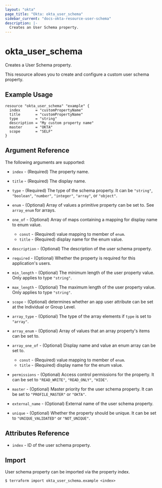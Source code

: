 ```yaml
---
layout: "okta"
page_title: "Okta: okta_user_schema"
sidebar_current: "docs-okta-resource-user-schema"
description: |-
  Creates an User Schema property.
---
```


# okta_user_schema

Creates a User Schema property.

This resource allows you to create and configure a custom user schema property.

## Example Usage

```hcl
resource "okta_user_schema" "example" {
  index       = "customPropertyName"
  title       = "customPropertyName"
  type        = "string"
  description = "My custom property name"
  master      = "OKTA"
  scope       = "SELF"
}
```

## Argument Reference

The following arguments are supported:

* `index` - (Required) The property name.

* `title` - (Required) The display name.

* `type` - (Required) The type of the schema property. It can be `"string"`, `"boolean"`, `"number"`, `"integer"`, `"array"`, or `"object"`.

* `enum` - (Optional) Array of values a primitive property can be set to. See `array_enum` for arrays.

* `one_of` - (Optional) Array of maps containing a mapping for display name to enum value.
  * `const` - (Required) value mapping to member of `enum`.
  * `title` - (Required) display name for the enum value.

* `description` - (Optional) The description of the user schema property.

* `required` - (Optional) Whether the property is required for this application's users.

* `min_length` - (Optional) The minimum length of the user property value. Only applies to type `"string"`.

* `max_length` - (Optional) The maximum length of the user property value. Only applies to type `"string"`.

* `scope` - (Optional) determines whether an app user attribute can be set at the Individual or Group Level.

* `array_type` - (Optional) The type of the array elements if `type` is set to `"array"`.

* `array_enum` - (Optional) Array of values that an array property's items can be set to.

* `array_one_of` - (Optional) Display name and value an enum array can be set to.
  * `const` - (Required) value mapping to member of `enum`.
  * `title` - (Required) display name for the enum value.

* `permissions` - (Optional) Access control permissions for the property. It can be set to `"READ_WRITE"`, `"READ_ONLY"`, `"HIDE"`.

* `master` - (Optional) Master priority for the user schema property. It can be set to `"PROFILE_MASTER"` or `"OKTA"`.

* `external_name` - (Optional) External name of the user schema property.

* `unique` - (Optional) Whether the property should be unique. It can be set to `"UNIQUE_VALIDATED"` or `"NOT_UNIQUE"`.

## Attributes Reference

* `index` - ID of the user schema property.

## Import

User schema property can be imported via the property index.

```
$ terraform import okta_user_schema.example <index>
```
